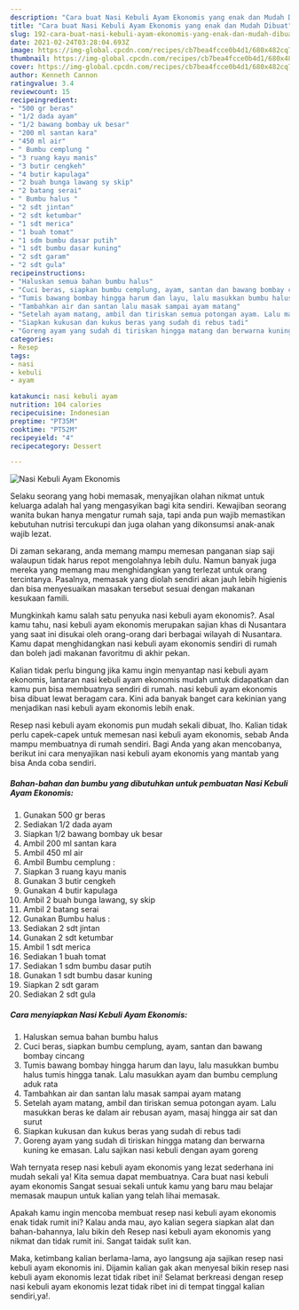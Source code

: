 ```yaml
---
description: "Cara buat Nasi Kebuli Ayam Ekonomis yang enak dan Mudah Dibuat"
title: "Cara buat Nasi Kebuli Ayam Ekonomis yang enak dan Mudah Dibuat"
slug: 192-cara-buat-nasi-kebuli-ayam-ekonomis-yang-enak-dan-mudah-dibuat
date: 2021-02-24T03:28:04.693Z
image: https://img-global.cpcdn.com/recipes/cb7bea4fcce0b4d1/680x482cq70/nasi-kebuli-ayam-ekonomis-foto-resep-utama.jpg
thumbnail: https://img-global.cpcdn.com/recipes/cb7bea4fcce0b4d1/680x482cq70/nasi-kebuli-ayam-ekonomis-foto-resep-utama.jpg
cover: https://img-global.cpcdn.com/recipes/cb7bea4fcce0b4d1/680x482cq70/nasi-kebuli-ayam-ekonomis-foto-resep-utama.jpg
author: Kenneth Cannon
ratingvalue: 3.4
reviewcount: 15
recipeingredient:
- "500 gr beras"
- "1/2 dada ayam"
- "1/2 bawang bombay uk besar"
- "200 ml santan kara"
- "450 ml air"
- " Bumbu cemplung "
- "3 ruang kayu manis"
- "3 butir cengkeh"
- "4 butir kapulaga"
- "2 buah bunga lawang sy skip"
- "2 batang serai"
- " Bumbu halus "
- "2 sdt jintan"
- "2 sdt ketumbar"
- "1 sdt merica"
- "1 buah tomat"
- "1 sdm bumbu dasar putih"
- "1 sdt bumbu dasar kuning"
- "2 sdt garam"
- "2 sdt gula"
recipeinstructions:
- "Haluskan semua bahan bumbu halus"
- "Cuci beras, siapkan bumbu cemplung, ayam, santan dan bawang bombay cincang"
- "Tumis bawang bombay hingga harum dan layu, lalu masukkan bumbu halus tumis hingga tanak. Lalu masukkan ayam dan bumbu cemplung aduk rata"
- "Tambahkan air dan santan lalu masak sampai ayam matang"
- "Setelah ayam matang, ambil dan tiriskan semua potongan ayam. Lalu masukkan beras ke dalam air rebusan ayam, masaj hingga air sat dan surut"
- "Siapkan kukusan dan kukus beras yang sudah di rebus tadi"
- "Goreng ayam yang sudah di tiriskan hingga matang dan berwarna kuning ke emasan. Lalu sajikan nasi kebuli dengan ayam goreng"
categories:
- Resep
tags:
- nasi
- kebuli
- ayam

katakunci: nasi kebuli ayam 
nutrition: 104 calories
recipecuisine: Indonesian
preptime: "PT35M"
cooktime: "PT52M"
recipeyield: "4"
recipecategory: Dessert

---
```



![Nasi Kebuli Ayam Ekonomis](https://img-global.cpcdn.com/recipes/cb7bea4fcce0b4d1/680x482cq70/nasi-kebuli-ayam-ekonomis-foto-resep-utama.jpg)

Selaku seorang yang hobi memasak, menyajikan olahan nikmat untuk keluarga adalah hal yang mengasyikan bagi kita sendiri. Kewajiban seorang  wanita bukan hanya mengatur rumah saja, tapi anda pun wajib memastikan kebutuhan nutrisi tercukupi dan juga olahan yang dikonsumsi anak-anak wajib lezat.

Di zaman  sekarang, anda memang mampu memesan panganan siap saji walaupun tidak harus repot mengolahnya lebih dulu. Namun banyak juga mereka yang memang mau menghidangkan yang terlezat untuk orang tercintanya. Pasalnya, memasak yang diolah sendiri akan jauh lebih higienis dan bisa menyesuaikan masakan tersebut sesuai dengan makanan kesukaan famili. 



Mungkinkah kamu salah satu penyuka nasi kebuli ayam ekonomis?. Asal kamu tahu, nasi kebuli ayam ekonomis merupakan sajian khas di Nusantara yang saat ini disukai oleh orang-orang dari berbagai wilayah di Nusantara. Kamu dapat menghidangkan nasi kebuli ayam ekonomis sendiri di rumah dan boleh jadi makanan favoritmu di akhir pekan.

Kalian tidak perlu bingung jika kamu ingin menyantap nasi kebuli ayam ekonomis, lantaran nasi kebuli ayam ekonomis mudah untuk didapatkan dan kamu pun bisa membuatnya sendiri di rumah. nasi kebuli ayam ekonomis bisa dibuat lewat beragam cara. Kini ada banyak banget cara kekinian yang menjadikan nasi kebuli ayam ekonomis lebih enak.

Resep nasi kebuli ayam ekonomis pun mudah sekali dibuat, lho. Kalian tidak perlu capek-capek untuk memesan nasi kebuli ayam ekonomis, sebab Anda mampu membuatnya di rumah sendiri. Bagi Anda yang akan mencobanya, berikut ini cara menyajikan nasi kebuli ayam ekonomis yang mantab yang bisa Anda coba sendiri.

<!--inarticleads1-->

##### Bahan-bahan dan bumbu yang dibutuhkan untuk pembuatan Nasi Kebuli Ayam Ekonomis:

1. Gunakan 500 gr beras
1. Sediakan 1/2 dada ayam
1. Siapkan 1/2 bawang bombay uk besar
1. Ambil 200 ml santan kara
1. Ambil 450 ml air
1. Ambil  Bumbu cemplung :
1. Siapkan 3 ruang kayu manis
1. Gunakan 3 butir cengkeh
1. Gunakan 4 butir kapulaga
1. Ambil 2 buah bunga lawang, sy skip
1. Ambil 2 batang serai
1. Gunakan  Bumbu halus :
1. Sediakan 2 sdt jintan
1. Gunakan 2 sdt ketumbar
1. Ambil 1 sdt merica
1. Sediakan 1 buah tomat
1. Sediakan 1 sdm bumbu dasar putih
1. Gunakan 1 sdt bumbu dasar kuning
1. Siapkan 2 sdt garam
1. Sediakan 2 sdt gula




<!--inarticleads2-->

##### Cara menyiapkan Nasi Kebuli Ayam Ekonomis:

1. Haluskan semua bahan bumbu halus
1. Cuci beras, siapkan bumbu cemplung, ayam, santan dan bawang bombay cincang
1. Tumis bawang bombay hingga harum dan layu, lalu masukkan bumbu halus tumis hingga tanak. Lalu masukkan ayam dan bumbu cemplung aduk rata
1. Tambahkan air dan santan lalu masak sampai ayam matang
1. Setelah ayam matang, ambil dan tiriskan semua potongan ayam. Lalu masukkan beras ke dalam air rebusan ayam, masaj hingga air sat dan surut
1. Siapkan kukusan dan kukus beras yang sudah di rebus tadi
1. Goreng ayam yang sudah di tiriskan hingga matang dan berwarna kuning ke emasan. Lalu sajikan nasi kebuli dengan ayam goreng




Wah ternyata resep nasi kebuli ayam ekonomis yang lezat sederhana ini mudah sekali ya! Kita semua dapat membuatnya. Cara buat nasi kebuli ayam ekonomis Sangat sesuai sekali untuk kamu yang baru mau belajar memasak maupun untuk kalian yang telah lihai memasak.

Apakah kamu ingin mencoba membuat resep nasi kebuli ayam ekonomis enak tidak rumit ini? Kalau anda mau, ayo kalian segera siapkan alat dan bahan-bahannya, lalu bikin deh Resep nasi kebuli ayam ekonomis yang nikmat dan tidak rumit ini. Sangat taidak sulit kan. 

Maka, ketimbang kalian berlama-lama, ayo langsung aja sajikan resep nasi kebuli ayam ekonomis ini. Dijamin kalian gak akan menyesal bikin resep nasi kebuli ayam ekonomis lezat tidak ribet ini! Selamat berkreasi dengan resep nasi kebuli ayam ekonomis lezat tidak ribet ini di tempat tinggal kalian sendiri,ya!.

